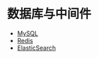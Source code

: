 # 数据库与中间件
- [MySQL](数据库与中间件/mysql.md)
- [Redis](数据库与中间件/redis.md)
- [ElasticSearch](数据库与中间件/elasticsearch.md)